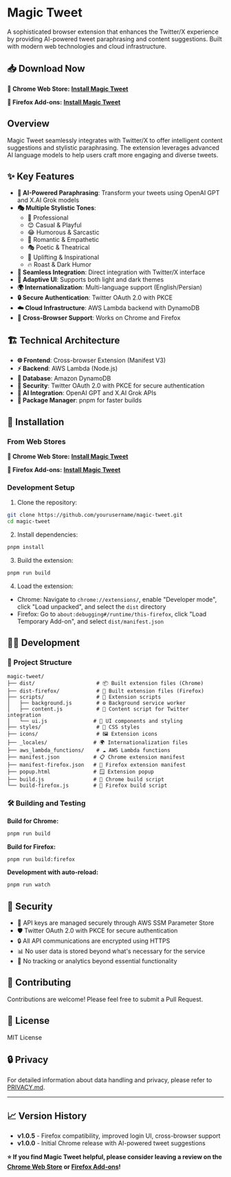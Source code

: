 # Magic Tweet

A sophisticated browser extension that enhances the Twitter/X experience by providing AI-powered tweet paraphrasing and content suggestions. Built with modern web technologies and cloud infrastructure.

## 📥 **Download Now**

**🔴 Chrome Web Store:** **[Install Magic Tweet](https://chromewebstore.google.com/detail/nmddgmiddifepobdhibipaoehhnkdfmb)**

**🦊 Firefox Add-ons:** **[Install Magic Tweet](https://addons.mozilla.org/en-US/firefox/addon/magic-tweet/)**

## Overview

Magic Tweet seamlessly integrates with Twitter/X to offer intelligent content suggestions and stylistic paraphrasing. The extension leverages advanced AI language models to help users craft more engaging and diverse tweets.

## ✨ Key Features

- **🤖 AI-Powered Paraphrasing**: Transform your tweets using OpenAI GPT and X.AI Grok models
- **🎭 Multiple Stylistic Tones**:
  - 💼 Professional
  - 😊 Casual & Playful
  - 😂 Humorous & Sarcastic
  - 💖 Romantic & Empathetic
  - 🎭 Poetic & Theatrical
  - 🌟 Uplifting & Inspirational
  - 🔥 Roast & Dark Humor
- **🔗 Seamless Integration**: Direct integration with Twitter/X interface
- **🌙 Adaptive UI**: Supports both light and dark themes
- **🌍 Internationalization**: Multi-language support (English/Persian)
- **🔒 Secure Authentication**: Twitter OAuth 2.0 with PKCE
- **☁️ Cloud Infrastructure**: AWS Lambda backend with DynamoDB
- **🚀 Cross-Browser Support**: Works on Chrome and Firefox

## 🏗️ Technical Architecture

- **🌐 Frontend**: Cross-browser Extension (Manifest V3)
- **⚡ Backend**: AWS Lambda (Node.js)
- **💾 Database**: Amazon DynamoDB
- **🔐 Security**: Twitter OAuth 2.0 with PKCE for secure authentication
- **🧠 AI Integration**: OpenAI GPT and X.AI Grok APIs
- **🔧 Package Manager**: pnpm for faster builds

## 🚀 Installation

### From Web Stores

**🔴 Chrome Web Store:** **[Install Magic Tweet](https://chromewebstore.google.com/detail/nmddgmiddifepobdhibipaoehhnkdfmb)**

**🦊 Firefox Add-ons:** **[Install Magic Tweet](https://addons.mozilla.org/en-US/firefox/addon/magic-tweet/)**

### Development Setup

1. Clone the repository:

```bash
git clone https://github.com/yourusername/magic-tweet.git
cd magic-tweet
```

2. Install dependencies:

```bash
pnpm install
```

3. Build the extension:

```bash
pnpm run build
```

4. Load the extension:

- Chrome: Navigate to `chrome://extensions/`, enable "Developer mode", click "Load unpacked", and select the `dist` directory
- Firefox: Go to `about:debugging#/runtime/this-firefox`, click "Load Temporary Add-on", and select `dist/manifest.json`

## 👨‍💻 Development

### 📁 Project Structure

```
magic-tweet/
├── dist/                    # 📦 Built extension files (Chrome)
├── dist-firefox/            # 🦊 Built extension files (Firefox)
├── scripts/                 # 📜 Extension scripts
│   ├── background.js        # ⚙️ Background service worker
│   ├── content.js           # 🔗 Content script for Twitter integration
│   └── ui.js               # 🎨 UI components and styling
├── styles/                  # 💄 CSS styles
├── icons/                   # 🖼️ Extension icons
├── _locales/               # 🌍 Internationalization files
├── aws_lambda_functions/    # ☁️ AWS Lambda functions
├── manifest.json           # 📋 Chrome extension manifest
├── manifest-firefox.json   # 🦊 Firefox extension manifest
├── popup.html              # 🪟 Extension popup
├── build.js                # 🔨 Chrome build script
└── build-firefox.js        # 🦊 Firefox build script
```

### 🛠️ Building and Testing

**Build for Chrome:**

```bash
pnpm run build
```

**Build for Firefox:**

```bash
pnpm run build:firefox
```

**Development with auto-reload:**

```bash
pnpm run watch
```

## 🔐 Security

- 🔑 API keys are managed securely through AWS SSM Parameter Store
- 🛡️ Twitter OAuth 2.0 with PKCE for secure authentication
- 🔒 All API communications are encrypted using HTTPS
- 📊 No user data is stored beyond what's necessary for the service
- 🚫 No tracking or analytics beyond essential functionality

## 🤝 Contributing

Contributions are welcome! Please feel free to submit a Pull Request.

## 📄 License

MIT License

## 🔒 Privacy

For detailed information about data handling and privacy, please refer to [PRIVACY.md](PRIVACY.md).

---

## 📈 Version History

- **v1.0.5** - Firefox compatibility, improved login UI, cross-browser support
- **v1.0.0** - Initial Chrome release with AI-powered tweet suggestions

**⭐ If you find Magic Tweet helpful, please consider leaving a review on the [Chrome Web Store](https://chromewebstore.google.com/detail/nmddgmiddifepobdhibipaoehhnkdfmb) or [Firefox Add-ons](https://addons.mozilla.org/en-US/firefox/addon/magic-tweet/)!**
